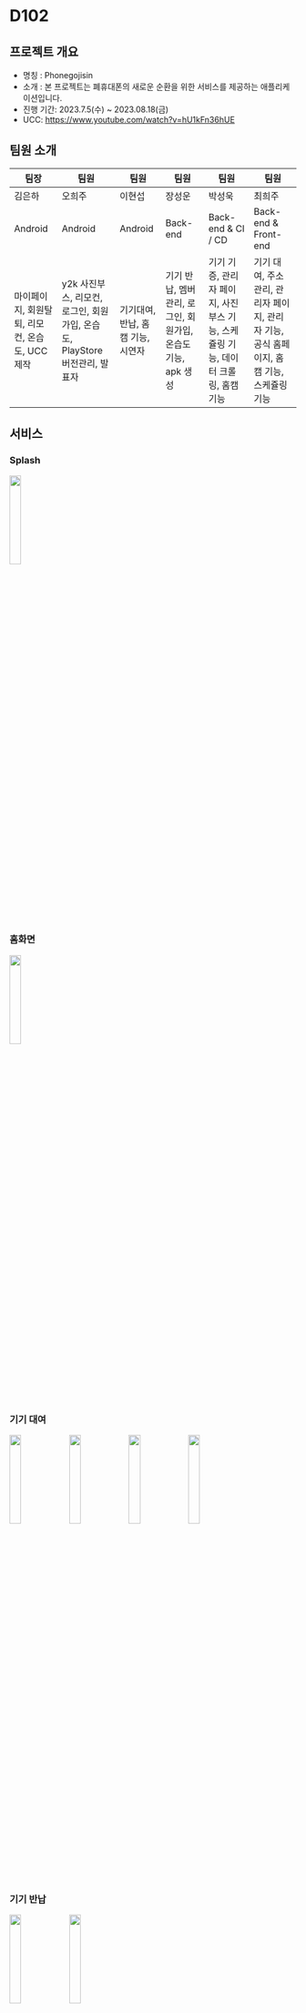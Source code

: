 # D102
## 프로젝트 개요

- 명칭 : Phonegojisin
- 소개 : 본 프로젝트는 폐휴대폰의 새로운 순환을 위한 서비스를 제공하는 애플리케이션입니다.
- 진행 기간: 2023.7.5(수) ~ 2023.08.18(금)
- UCC: https://www.youtube.com/watch?v=hU1kFn36hUE

## 팀원 소개

| 팀장 | 팀원 | 팀원 | 팀원 | 팀원 | 팀원 |
| --- | --- | --- | --- | --- | --- |
| 김은하 | 오희주 | 이현섭 | 장성운 | 박성욱 | 최희주 |
| Android | Android | Android | Back-end | Back-end & CI / CD | Back-end & Front-end |
| 마이페이지, 회원탈퇴, 리모컨, 온습도, UCC제작 | y2k 사진부스, 리모컨, 로그인, 회원가입, 온습도, PlayStore버전관리, 발표자 |기기대여, 반납, 홈캠 기능, 시연자 | 기기 반납, 멤버 관리, 로그인, 회원가입, 온습도 기능, apk 생성 | 기기 기증, 관리자 페이지, 사진 부스 기능, 스케쥴링 기능, 데이터 크롤링, 홈캠 기능 | 기기 대여, 주소 관리, 관리자 페이지, 관리자 기능, 공식 홈페이지, 홈캠 기능, 스케쥴링 기능 |
 
## 서비스

### Splash
<img src="https://github.com/leehandsub/phonegojisin/assets/35682233/4da7ff30-f08f-4e2e-97c0-cf3061a2570b" width="20%">

### 홈화면
<img src="https://github.com/leehandsub/phonegojisin/assets/35682233/6dfdef17-59fe-4623-91fe-1958c2d3fee9" width="20%">

### 기기 대여
<img src="https://github.com/leehandsub/phonegojisin/assets/35682233/786f3c66-ed6c-4dab-af4f-c5100d052405" width="20%">
<img src="https://github.com/leehandsub/phonegojisin/assets/35682233/27892ae1-762c-48e2-9034-8440e86fbbd7" width="20%">
<img src="https://github.com/leehandsub/phonegojisin/assets/35682233/3ca3f651-61d6-458d-9263-6f1ab4612f8b" width="20%">
<img src="https://github.com/leehandsub/phonegojisin/assets/35682233/d04fb3e5-edae-47af-bfae-c11bb8c5e544" width="20%">

### 기기 반납
<img src="https://github.com/leehandsub/phonegojisin/assets/35682233/7aa1cc53-a69a-463f-aae0-d22e1b1f53d2" width="20%">
<img src="https://github.com/leehandsub/phonegojisin/assets/35682233/cd070209-4019-4572-8d2d-d29c8eea2435" width="20%">

### 기기 기증
<img src="https://github.com/leehandsub/phonegojisin/assets/35682233/1b5186d7-2325-4b9d-bf9e-c483f2005b44" width="20%">
<img src="https://github.com/leehandsub/phonegojisin/assets/35682233/bf35da28-46dc-4beb-8557-e61e0e999558" width="20%">
<img src="https://github.com/leehandsub/phonegojisin/assets/35682233/13c924ee-d448-4147-9046-9672d6530a6a" width="20%">
<img src="https://github.com/leehandsub/phonegojisin/assets/35682233/bd667b82-0760-4895-a4df-9051db6ad5f8" width="20%">

### 플러스 기능
<img src="https://github.com/leehandsub/phonegojisin/assets/35682233/a594463d-0a9d-4dc8-a7f2-a8a466b3159f" width="20%">

### 플러스 기능 사진
<img src="https://github.com/leehandsub/phonegojisin/assets/35682233/8315ec1c-c75b-427e-ab36-ce988d8bd54e" width="20%">
<img src="https://github.com/leehandsub/phonegojisin/assets/35682233/0607060f-8bb0-46a7-a3b9-8d238f4245f4" width="20%">

### 사진 영상
<video src="https://github.com/leehandsub/phonegojisin/assets/35682233/74dc6d49-39d4-4bf0-931d-4b10fe5b8ef5" width="20%"></video>

### 플러스 기능 리모컨
<img src="https://github.com/leehandsub/phonegojisin/assets/35682233/2eaa99cc-5860-4fd8-a9bb-b5f711ed1e29" width="20%">

### 리모컨 영상
<video src="https://github.com/leehandsub/phonegojisin/assets/35682233/0741b5bd-7f98-418a-8a83-b364a891c282"></video>

### 마이페이지
<img src="https://github.com/leehandsub/phonegojisin/assets/35682233/d49975f6-7f23-4e01-98a8-5b058e43c229" width="20%">
<img src="https://github.com/leehandsub/phonegojisin/assets/35682233/1fe4dcb4-b7cc-484e-9182-5086e59b75e3" width="20%">
<img src="https://github.com/leehandsub/phonegojisin/assets/35682233/d512ffb7-8361-48b3-9881-c58c4eccfbcd" width="20%">
<img src="https://github.com/leehandsub/phonegojisin/assets/35682233/2c9180b1-686c-4e84-a8f8-d55116da0d96" width="20%">
<img src="https://github.com/leehandsub/phonegojisin/assets/35682233/f869ac41-afbc-4ca4-9fe4-731a775868d1" width="20%">
<img src="https://github.com/leehandsub/phonegojisin/assets/35682233/78ed6a08-3efb-444d-b884-88820d19339f" width="20%">

### 관리자페이지
<img src="https://github.com/ChoiJu34/PhoneGoJiSin/phonesin/src/main/resources/static/image/WebMainPage.PNG" width="20%">
<img src="https://github.com/ChoiJu34/PhoneGoJiSin/phonesin/src/main/resources/static/image/WebMainPageMobile.PNG" width="70%">



## ✅ 기술 스택

**Front End**

- Android Studio : Electric eel
- Dagger-Hilt
- Retrofit
- Kotlin

**Back End**

- Spring boot
- JPA DATA
- Querydsl
- MySQL
- Swagger
- Spring Security
- JWT
- Quartz

**CI/CD**

- Docker
- Docker hub
- Ec2
- Nginx
- Jenkins
- Openvidu

## 협업툴

- Git
- Notion
- Jira
- Discord
- Figma
- MatterMost
- Canva

---

## ✅ 협업 환경

- Gitlab
    - 코드 버전 관리
    - MR를 통한 코드 리뷰
    - git flow 전략
- JIRA
    - 매주 목표 설정
    - 스프린트를 통해서 팀원이 현재 하고 있는 작업 확인
    - 번다운 차트를 통해서 한주의 작업 분석
- Notion
    - 프로젝트 일정 관리
    - 회의록 정리
    - 컨벤션 정리
    - 기능 명세서 정리
    - API 및 ERD 문서 정리
    - 각종 자료 공유
- 스크럼
    - 매일 아침 약 10분 내외로 각자의 진행상황 등을 공유

---

## ✅ Figma

[폰고지신 피그마](https://www.figma.com/file/CENINbPrMLGZ6o2EdWEITj/D102?type=design&node-id=120-230&mode=design&t=EH9dzT9dMTsRUMHE-0)
